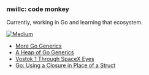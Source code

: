 ### nwillc: code monkey

Currently, working in Go and learning that ecosystem. 

[![Medium](https://img.shields.io/badge/medium-%2312100E.svg?&style=for-the-badge&logo=medium&logoColor=white)](https://medium.com/@nwillc)
<!-- BLOG-POST-LIST:START -->
- [More Go Generics](https://levelup.gitconnected.com/more-go-generics-bf81938bbd8a?source=rss-c9a4243d7014------2)
- [A Heap of Go Generics](https://levelup.gitconnected.com/a-heap-of-go-generics-cd20f362a76?source=rss-c9a4243d7014------2)
- [Vostok 1 Through SpaceX Eyes](https://nwillc.medium.com/vostok-1-through-spacex-eyes-431f757290eb?source=rss-c9a4243d7014------2)
- [Go: Using a Closure in Place of a Struct](https://levelup.gitconnected.com/go-using-a-closure-in-place-of-a-struct-d56ddd1e55f9?source=rss-c9a4243d7014------2)
<!-- BLOG-POST-LIST:END -->
